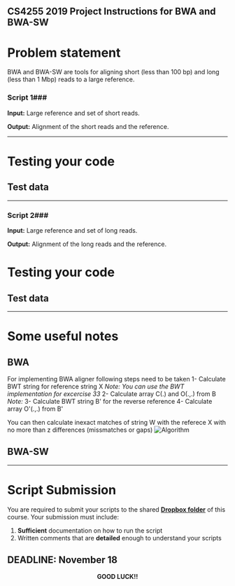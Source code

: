 ## CS4255 2019 Project Instructions for BWA and BWA-SW ##

# Problem statement #
BWA and BWA-SW are tools for aligning short (less than 100 bp) and long (less than 1 Mbp) reads to a large reference. 

### Script 1###

__Input:__  Large reference and set of short reads.

__Output:__ Alignment of the short reads and the reference.

---

# Testing your code #

## Test data ##


---

### Script 2###

__Input:__  Large reference and set of long reads.

__Output:__ Alignment of the long reads and the reference.

# Testing your code #

## Test data ##
---

# Some useful notes  #
## BWA
For implementing BWA aligner following steps need to be taken
1- Calculate BWT string for reference string X
*Note: You can use the BWT implementation for excercise 33*
2- Calculate array C(.) and O(.,.) from B
*Note:*
3- Calculate BWT string B' for the reverse reference
4- Calculate array O'(.,.) from B'

You can then calculate inexact matches of string W with the referece X with no more than z differences (missmatches or gaps)
![Algorithm](https://imgshare.io/image/U542O) 


## BWA-SW
 
---
# Script Submission #

You are required to submit your scripts to the shared __[Dropbox folder]()__ of this course. Your submission must include:

1. __Sufficient__ documentation on how to run the script 
2. Written comments that are __detailed__ enough to understand your scripts

## DEADLINE: November 18 ##


<center> <b> GOOD LUCK!! </b> </center>

